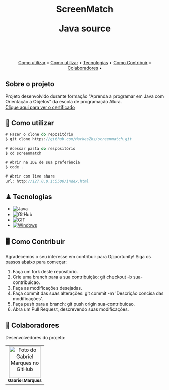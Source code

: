 <h1 align="center">
  <br>
  <br>
 ScreenMatch <p>Java source </p>
  <br>
</h1>



<h4 align="center"></h4>

<p align="center">
    <a href="#Sobre o projeto">Como utilizar</a> •
  <a href="#Como utilizar">Como utilizar</a> •
  <a href="#Tecnologias">Tecnologias</a> •
  <a href="#Como Contribuir">Como Contribuir</a> •
  <a href="#Colaboradores">Colaboradores</a> •
</p>

## Sobre o projeto

Projeto desenvolvido durante formação "Aprenda a programar em Java com Orientação a Objetos" da escola de programação Alura.<br>
<a href='https://cursos.alura.com.br/user/MarkesZks/degree-java-568827/certificate'>
        Clique aqui para ver o certificado
</a>


## **🌟** Como utilizar

```js
# Fazer o clone do repositório
$ git clone https://github.com/MarkesZks/screenmatch.git

# Acessar pasta do respositório
$ cd screenmatch

# Abrir na IDE de sua preferência
$ code .

# Abrir com live share
url: http://127.0.0.1:5500/index.html
```


## ♟ Tecnologias
* ![Java](https://img.shields.io/badge/java-%23ED8B00.svg?style=for-the-badge&logo=openjdk&logoColor=white)
* ![GitHub](https://img.shields.io/badge/github-%23121011.svg?style=for-the-badge&logo=github&logoColor=white)
* ![GIT](https://img.shields.io/badge/Git-E34F26?style=for-the-badge&logo=git&logoColor=white)
* [![Windows](https://img.shields.io/badge/Windows-0078D6?style=for-the-badge&logo=windows&logoColor=white)](https://www.microsoft.com/pt-br/windows/get-windows-10)

## 🖥 Como Contribuir
Agradecemos o seu interesse em contribuir para Opportunity! Siga os passos abaixo para começar:

1. Faça um fork deste repositório.
2. Crie uma branch para a sua contribuição: git checkout -b sua-contribuicao.
3. Faça as modificações desejadas.
4. Faça commit das suas alterações: git commit -m 'Descrição concisa das modificações'.
5. Faça push para a branch: git push origin sua-contribuicao.
6. Abra um Pull Request, descrevendo suas modificações.

## 🤝 Colaboradores

Desenvolvedores do projeto:

<table>
  <tr>
    <td align="center">
      <a href="https://github.com/MarkesZks">
        <img src="https://avatars.githubusercontent.com/u/90846108?v=4" width="100px;" alt="Foto do Gabriel Marques no GitHub"/><br>
        <sub>
          <b>Gabriel Marques</b>
        </sub>
      </a>
    </td>
  </tr>
</table>
